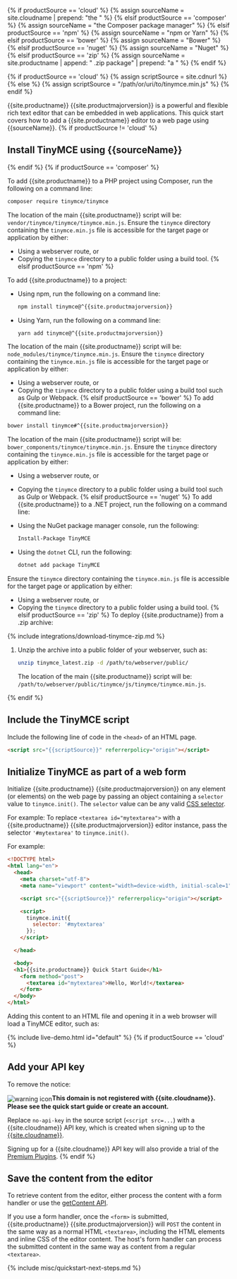{% if productSource == 'cloud' %}
{% assign sourceName = site.cloudname | prepend: "the " %}
{% elsif productSource == 'composer' %}
{% assign sourceName = "the Composer package manager" %}
{% elsif productSource == 'npm' %}
{% assign sourceName = "npm or Yarn" %}
{% elsif productSource == 'bower' %}
{% assign sourceName = "Bower" %}
{% elsif productSource == 'nuget' %}
{% assign sourceName = "Nuget" %}
{% elsif productSource == 'zip' %}
{% assign sourceName = site.productname | append: " .zip package" | prepend: "a " %}
{% endif %}

{% if productSource == 'cloud' %}
{% assign scriptSource = site.cdnurl %}
{% else %}
{% assign scriptSource = "/path/or/uri/to/tinymce.min.js" %}
{% endif %}

{{site.productname}} {{site.productmajorversion}} is a powerful and flexible rich text editor that can be embedded in web applications. This quick start covers how to add a {{site.productname}} editor to a web page using {{sourceName}}.
{% if productSource != 'cloud' %}
## Install TinyMCE using {{sourceName}}
{% endif %}
{% if productSource == 'composer' %}

To add {{site.productname}} to a PHP project using Composer, run the following on a command line:

```sh
composer require tinymce/tinymce
```

The location of the main {{site.productname}} script will be: `vendor/tinymce/tinymce/tinymce.min.js`. Ensure the `tinymce` directory containing the `tinymce.min.js` file is accessible for the target page or application by either:

* Using a webserver route, or
* Copying the `tinymce` directory to a public folder using a build tool.
{% elsif productSource == 'npm' %}

To add {{site.productname}} to a project:

* Using npm, run the following on a command line:

  ```sh
  npm install tinymce@^{{site.productmajorversion}}
  ```

* Using Yarn, run the following on a command line:

  ```sh
  yarn add tinymce@^{{site.productmajorversion}}
  ```

The location of the main {{site.productname}} script will be: `node_modules/tinymce/tinymce.min.js`. Ensure the `tinymce` directory containing the `tinymce.min.js` file is accessible for the target page or application by either:

* Using a webserver route, or
* Copying the `tinymce` directory to a public folder using a build tool such as Gulp or Webpack.
{% elsif productSource == 'bower' %}
To add {{site.productname}} to a Bower project, run the following on a command line:

```sh
bower install tinymce#^{{site.productmajorversion}}
```

The location of the main {{site.productname}} script will be: `bower_components/tinymce/tinymce.min.js`. Ensure the `tinymce` directory containing the `tinymce.min.js` file is accessible for the target page or application by either:

* Using a webserver route, or
* Copying the `tinymce` directory to a public folder using a build tool such as Gulp or Webpack.
{% elsif productSource == 'nuget' %}
To add {{site.productname}} to a .NET project, run the following on a command line:

* Using the NuGet package manager console, run the following:

  ```sh
  Install-Package TinyMCE
  ```

* Using the `dotnet` CLI, run the following:

  ```sh
  dotnet add package TinyMCE
  ```

Ensure the `tinymce` directory containing the `tinymce.min.js` file is accessible for the target page or application by either:

* Using a webserver route, or
* Copying the `tinymce` directory to a public folder using a build tool.
{% elsif productSource == 'zip' %}
To deploy {{site.productname}} from a .zip archive:

{% include integrations/download-tinymce-zip.md %}

1. Unzip the archive into a public folder of your webserver, such as:

    ```sh
    unzip tinymce_latest.zip -d /path/to/webserver/public/
    ```

    The location of the main {{site.productname}} script will be: `/path/to/webserver/public/tinymce/js/tinymce/tinymce.min.js`.

{% endif %}

## Include the TinyMCE script

Include the following line of code in the `<head>` of an HTML page.

```html
<script src="{{scriptSource}}" referrerpolicy="origin"></script>
```

## Initialize TinyMCE as part of a web form

Initialize {{site.productname}} {{site.productmajorversion}} on any element (or elements) on the web page by passing an object containing a `selector` value to `tinymce.init()`. The `selector` value can be any valid [CSS selector](https://developer.mozilla.org/en-US/docs/Web/CSS/CSS_Selectors).

For example: To replace `<textarea id="mytextarea">` with a {{site.productname}} {{site.productmajorversion}} editor instance, pass the selector `'#mytextarea'` to `tinymce.init()`.

For example:

```html
<!DOCTYPE html>
<html lang="en">
  <head>
    <meta charset="utf-8">
    <meta name="viewport" content="width=device-width, initial-scale=1">

    <script src="{{scriptSource}}" referrerpolicy="origin"></script>

    <script>
      tinymce.init({
        selector: '#mytextarea'
      });
    </script>

  </head>

  <body>
  <h1>{{site.productname}} Quick Start Guide</h1>
    <form method="post">
      <textarea id="mytextarea">Hello, World!</textarea>
    </form>
  </body>
</html>
```

Adding this content to an HTML file and opening it in a web browser will load a TinyMCE editor, such as:

{% include live-demo.html id="default" %}
{% if productSource == 'cloud' %}
## Add your API key

To remove the notice:

<img alt="warning icon" src="{{ site.baseurl }}/images/icons/warning.svg" style="vertical-align:middle;"/>**This domain is not registered with {{site.cloudname}}. Please see the quick start guide or create an account.**

Replace `no-api-key` in the source script (`<script src=...`) with a {{site.cloudname}} API key, which is created when signing up to the [{{site.cloudname}}]({{site.accountsignup}}).

Signing up for a {{site.cloudname}} API key will also provide a trial of the [Premium Plugins]({{site.baseurl}}/plugins/premium/).
{% endif %}

## Save the content from the editor

To retrieve content from the editor, either process the content with a form handler or use the [getContent API]({{site.baseurl}}/api/tinymce/tinymce.editor/#getcontent).

If you use a form handler, once the `<form>` is submitted, {{site.productname}} {{site.productmajorversion}} will `POST` the content in the same way as a normal HTML `<textarea>`, including the HTML elements and inline CSS of the editor content. The host's form handler can process the submitted content in the same way as content from a regular `<textarea>`.

{% include misc/quickstart-next-steps.md %}
